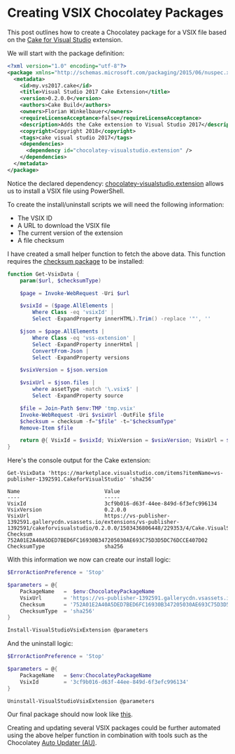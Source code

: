 # Creating VSIX Chocolatey Packages

This post outlines how to create a Chocolatey package for a VSIX file based on
the [Cake for Visual Studio][market_cake] extension.

We will start with the package definition:

```xml
<?xml version="1.0" encoding="utf-8"?>
<package xmlns="http://schemas.microsoft.com/packaging/2015/06/nuspec.xsd">
  <metadata>
    <id>my.vs2017.cake</id>
    <title>Visual Studio 2017 Cake Extension</title>
    <version>0.2.0.0</version>
    <authors>Cake Build</authors>
    <owners>Florian Winkelbauer</owners>
    <requireLicenseAcceptance>false</requireLicenseAcceptance>
    <description>Adds the Cake extension to Visual Studio 2017</description>
    <copyright>Copyright 2018</copyright>
    <tags>cake visual studio 2017</tags>
    <dependencies>
      <dependency id="chocolatey-visualstudio.extension" />
    </dependencies>
  </metadata>
</package>
```

Notice the declared dependency: [chocolatey-visualstudio.extension][choco_vsix]
allows us to install a VSIX file using PowerShell.

To create the install/uninstall scripts we will need the following information:

- The VSIX ID
- A URL to download the VSIX file
- The current version of the extension
- A file checksum

I have created a small helper function to fetch the above data. This function
requires the [checksum package][choco_checksum] to be installed:

``` powershell
function Get-VsixData {
    param($url, $checksumType)

    $page = Invoke-WebRequest -Uri $url

    $vsixId = ($page.AllElements |
        Where Class -eq 'vsixId' |
        Select -ExpandProperty innerHTML).Trim() -replace '"', ''

    $json = $page.AllElements |
        Where Class -eq 'vss-extension' |
        Select -ExpandProperty innerHtml |
        ConvertFrom-Json |
        Select -ExpandProperty versions

    $vsixVersion = $json.version

    $vsixUrl = $json.files |
        where assetType -match '\.vsix$' |
        Select -ExpandProperty source

    $file = Join-Path $env:TMP 'tmp.vsix'
    Invoke-WebRequest -Uri $vsixUrl -OutFile $file
    $checksum = checksum -f="$file" -t="$checksumType"
    Remove-Item $file

    return @{ VsixId = $vsixId; VsixVersion = $vsixVersion; VsixUrl = $vsixUrl; Checksum = $checksum; ChecksumType = $checksumType }
}
```

Here's the console output for the Cake extension:

``` plaintext
Get-VsixData 'https://marketplace.visualstudio.com/items?itemName=vs-publisher-1392591.CakeforVisualStudio' 'sha256'

Name                           Value
----                           -----
VsixId                         3cf9b016-d63f-44ee-849d-6f3efc996134
VsixVersion                    0.2.0.0
VsixUrl                        https://vs-publisher-1392591.gallerycdn.vsassets.io/extensions/vs-publisher-1392591/cakeforvisualstudio/0.2.0.0/1503436806448/229353/4/Cake.VisualStudio.vsix
Checksum                       752A01E2A40A5DED7BED6FC16930B347205030AE693C75D3D5DC76DCCE407D02
ChecksumType                   sha256
```

With this information we now can create our install logic:

``` powershell
$ErrorActionPreference = 'Stop'

$parameters = @{
    PackageName   =  $env:ChocolateyPackageName
    VsixUrl       = 'https://vs-publisher-1392591.gallerycdn.vsassets.io/extensions/vs-publisher-1392591/cakeforvisualstudio/0.2.0.0/1503436806448/229353/4/Cake.VisualStudio.vsix'
    Checksum      = '752A01E2A40A5DED7BED6FC16930B347205030AE693C75D3D5DC76DCCE407D02'
    ChecksumType  = 'sha256'
}

Install-VisualStudioVsixExtension @parameters
```

And the uninstall logic:

``` powershell
$ErrorActionPreference = 'Stop'

$parameters = @{
    PackageName   = $env:ChocolateyPackageName
    VsixId        = '3cf9b016-d63f-44ee-849d-6f3efc996134'
}

Uninstall-VisualStudioVsixExtension @parameters
```

Our final package should now look like [this][gh_box].

Creating and updating several VSIX packages could be further automated using the
above helper function in combination with tools such as the Chocolatey [Auto
Updater (AU)][gh_au].

[market_cake]: https://marketplace.visualstudio.com/items?itemName%3Dvs-publisher-1392591.CakeforVisualStudio
[choco_vsix]: https://chocolatey.org/packages?q=chocolatey-visualstudio.extension
[choco_checksum]: https://chocolatey.org/packages/checksum
[gh_box]: https://github.com/fwinkelbauer/windows-box-setup/tree/0c8a2e4757f6c5f4178e3adada73a10dacab869c/nuspec/my.vs2017.cake
[gh_au]: https://github.com/majkinetor/au
